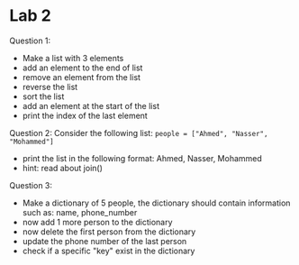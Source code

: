 # Lab 2

Question 1:
- Make a list with 3 elements
- add an element to the end of list
- remove an element from the list
- reverse the list
- sort the list 
- add an element at the start of the list
- print the index of the last element


Question 2:
Consider the following list: ``` people = ["Ahmed", "Nasser", "Mohammed"] ```
- print the list in the following format: Ahmed, Nasser, Mohammed
- hint: read about join()

Question 3:
- Make a dictionary of 5 people, the dictionary should contain information such as: name, phone_number
- now add 1 more person to the dictionary 
- now delete the first person from the dictionary
- update the phone number of the last person
- check if a specific "key" exist in the dictionary
